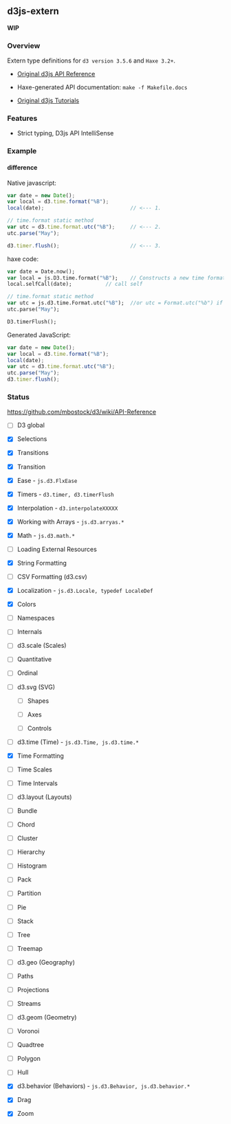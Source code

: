 d3js-extern
-------

**WIP**

### Overview

Extern type definitions for `d3 version 3.5.6` and `Haxe 3.2+`.

 * [Original d3js API Reference](https://github.com/mbostock/d3/wiki/API-Reference)

  - Haxe-generated API documentation: `make -f Makefile.docs`
	 
 * [Original d3js Tutorials](https://github.com/mbostock/d3/wiki/Tutorials)

### Features

 * Strict typing, D3js API IntelliSense
 
### Example

#### difference

Native javascript:

```js
var date = new Date();
var local = d3.time.format("%B");
local(date);							// <--- 1.

// time.format static method
var utc = d3.time.format.utc("%B");		// <--- 2.
utc.parse("May");

d3.timer.flush();						// <--- 3.
```

haxe code:

```haxe
var date = Date.now();
var local = js.D3.time.format("%B");	// Constructs a new time formatter
local.selfCall(date); 			// call self

// time.format static method 
var utc = js.d3.time.Format.utc("%B");	//or utc = Format.utc("%b") if import js.d3.time.Format
utc.parse("May");

D3.timerFlush();
```

Generated JavaScript:

```js
var date = new Date();
var local = d3.time.format("%B");
local(date);
var utc = d3.time.format.utc("%B");
utc.parse("May");
d3.timer.flush();
```

### Status

https://github.com/mbostock/d3/wiki/API-Reference

 - [ ] D3 global
 
 - [x] Selections
 
 - [x] Transitions
 
  - [x] Transition
  
   - [x] Ease - `js.d3.FlxEase`
  
  - [x] Timers - `d3.timer, d3.timerFlush`
  
  - [x] Interpolation - `d3.interpolateXXXXX`
 
 - [x] Working with Arrays - `js.d3.arryas.*`
 
 - [x] Math - `js.d3.math.*`
 
 - [ ] Loading External Resources
 
 - [x] String Formatting
 
 - [ ] CSV Formatting (d3.csv)
 
 - [x] Localization	- `js.d3.Locale, typedef LocaleDef`
 
 - [x] Colors 
 
 - [ ] Namespaces
 
 - [ ] Internals
 
 - [ ] d3.scale (Scales)
 
  - [ ] Quantitative
  
  - [ ] Ordinal
   
 - [ ] d3.svg (SVG)
 
   - [ ] Shapes
   
   - [ ] Axes
   
   - [ ] Controls
   
 - [ ] d3.time (Time) - `js.d3.Time, js.d3.time.*`
 
  - [x] Time Formatting
  
  - [ ] Time Scales
  
  - [ ] Time Intervals
  
 - [ ] d3.layout (Layouts)
 
  - [ ] Bundle
 
  - [ ] Chord
 
  - [ ] Cluster
  
  - [ ] Hierarchy
  
  - [ ] Histogram
  
  - [ ] Pack
  
  - [ ] Partition
  
  - [ ] Pie
  
  - [ ] Stack
  
  - [ ] Tree
  
  - [ ] Treemap

 - [ ] d3.geo (Geography)
 
  - [ ] Paths
 
  - [ ] Projections
 
  - [ ] Streams
 
 - [ ] d3.geom (Geometry)
 
  - [ ] Voronoi
 
  - [ ] Quadtree
 
  - [ ] Polygon
 
  - [ ] Hull
  
 - [x] d3.behavior (Behaviors) - `js.d3.Behavior, js.d3.behavior.*`
	
  - [x] Drag
 
  - [x] Zoom

